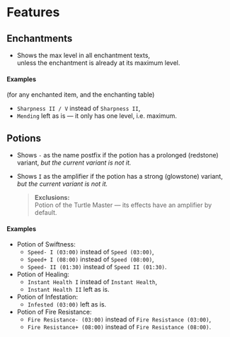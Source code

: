 # Features

## Enchantments

- Shows the max level in all enchantment texts,<br/>
  unless the enchantment is already at its maximum level.

#### Examples

(for any enchanted item, and the enchanting table)

- `Sharpness II / V` instead of `Sharpness II`,
- `Mending` left as is — it only has one level, i.e. maximum.

## Potions

- Shows `-` as the name postfix if the potion has a prolonged (redstone) variant, _but the current variant is not it._

- Shows `I` as the amplifier if the potion has a strong (glowstone) variant, _but the current variant is not it._<br/>
  > **Exclusions:**<br/>
  > Potion of the Turtle Master — its effects have an amplifier by default.

#### Examples

- Potion of Swiftness:
  - `Speed- I (03:00)` instead of `Speed (03:00)`,
  - `Speed+ I (08:00)` instead of `Speed (08:00)`,
  - `Speed- II (01:30)` instead of `Speed II (01:30)`.
- Potion of Healing:
  - `Instant Health I` instead of `Instant Health`,
  - `Instant Health II` left as is.
- Potion of Infestation:
  - `Infested (03:00)` left as is.
- Potion of Fire Resistance:
  - `Fire Resistance- (03:00)` instead of `Fire Resistance (03:00)`,
  - `Fire Resistance+ (08:00)` instead of `Fire Resistance (08:00)`.
